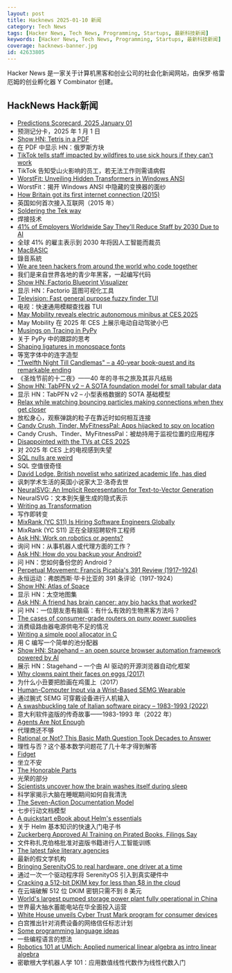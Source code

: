 ```yaml
---
layout: post
title: Hacknews 2025-01-10 新闻
category: Tech News
tags: [Hacker News, Tech News, Programming, Startups, 最新科技新闻]
keywords: [Hacker News, Tech News, Programming, Startups, 最新科技新闻]
coverage: hacknews-banner.jpg
id: 42633805
---
```


Hacker News 是一家关于计算机黑客和创业公司的社会化新闻网站，由保罗·格雷厄姆的创业孵化器 Y Combinator 创建。

## HackNews Hack新闻

- [Predictions Scorecard, 2025 January 01](https://rodneybrooks.com/predictions-scorecard-2025-january-01/)
- 预测记分卡，2025 年 1 月 1 日
- [Show HN: Tetris in a PDF](https://th0mas.nl/downloads/pdftris.pdf)
- 在 PDF 中显示 HN：俄罗斯方块
- [TikTok tells staff impacted by wildfires to use sick hours if they can't work](https://techcrunch.com/2025/01/09/tiktok-tells-la-staff-impacted-by-wildfires-to-use-personal-sick-hours-if-they-cant-work-from-home/)
- TikTok 告知受山火影响的员工，若无法工作则需请病假
- [WorstFit: Unveiling Hidden Transformers in Windows ANSI](https://blog.orange.tw/posts/2025-01-worstfit-unveiling-hidden-transformers-in-windows-ansi/)
- WorstFit：揭开 Windows ANSI 中隐藏的变换器的面纱
- [How Britain got its first internet connection (2015)](https://theconversation.com/how-britain-got-its-first-internet-connection-by-the-late-pioneer-who-created-the-first-password-on-the-internet-45404)
- 英国如何首次接入互联网（2015 年）
- [Soldering the Tek way](https://hackaday.com/2025/01/09/retrotechtacular-soldering-the-tek-way/)
- 焊接技术
- [41% of Employers Worldwide Say They'll Reduce Staff by 2030 Due to AI](https://gizmodo.com/41-of-employers-worldwide-say-theyll-reduce-staff-by-2030-due-to-ai-2000548131)
- 全球 41% 的雇主表示到 2030 年将因人工智能而裁员
- [MacBASIC](https://apple.fandom.com/wiki/MacBASIC)
- 錄音系統
- [We are teen hackers from around the world who code together](https://hackclub.com/)
- 我们是来自世界各地的青少年黑客，一起编写代码
- [Show HN: Factorio Blueprint Visualizer](https://github.com/piebro/factorio-blueprint-visualizer)
- 显示 HN：Factorio 蓝图可视化工具
- [Television: Fast general purpose fuzzy finder TUI](https://github.com/alexpasmantier/television)
- 电视：快速通用模糊查找器 TUI
- [May Mobility reveals electric autonomous minibus at CES 2025](https://techcrunch.com/2025/01/07/may-mobility-reveals-electric-autonomous-minibus-at-ces-2025/)
- May Mobility 在 2025 年 CES 上展示电动自动驾驶小巴
- [Musings on Tracing in PyPy](https://pypy.org/posts/2025/01/musings-tracing.html)
- 关于 PyPy 中的跟踪的思考
- [Shaping ligatures in monospace fonts](https://joshleeb.com/posts/monospace-ligatures.html)
- 等宽字体中的连字造型
- ["Twelfth Night Till Candlemas" – a 40-year book-quest and its remarkable ending](https://davidallengreen.com/2024/12/twelfth-night-till-candlemas-the-story-of-a-forty-year-book-quest-and-of-its-remarkable-ending/)
- 《圣烛节前的十二夜》——40 年的寻书之旅及其非凡结局
- [Show HN: TabPFN v2 – A SOTA foundation model for small tabular data](https://www.nature.com/articles/s41586-024-08328-6/link)
- 显示 HN：TabPFN v2 – 小型表格数据的 SOTA 基础模型
- [Relax while watching bouncing particles making connections when they get closer](https://tiki.li/apps/particles.html?v=2501a)
- 放松身心，观察弹跳的粒子在靠近时如何相互连接
- [Candy Crush, Tinder, MyFitnessPal: Apps hijacked to spy on location](https://www.wired.com/story/gravy-location-data-app-leak-rtb/)
- Candy Crush、Tinder、MyFitnessPal：被劫持用于监视位置的应用程序
- [Disappointed with the TVs at CES 2025](https://arstechnica.com/gadgets/2025/01/ces-2025-teases-alarming-smart-tv-future-loaded-with-unwanted-software-gimmicks/)
- 对 2025 年 CES 上的电视感到失望
- [SQL nulls are weird](https://jirevwe.github.io/sql-nulls-are-weird.html)
- SQL 空值很奇怪
- [David Lodge, British novelist who satirized academic life, has died](https://www.nytimes.com/2025/01/03/books/david-lodge-dead.html)
- 讽刺学术生活的英国小说家大卫·洛奇去世
- [NeuralSVG: An Implicit Representation for Text-to-Vector Generation](https://sagipolaczek.github.io/NeuralSVG/)
- NeuralSVG：文本到矢量生成的隐式表示
- [Writing as Transformation](https://www.newyorker.com/culture/the-weekend-essay/writing-as-transformation-louise-gluck)
- 写作即转变
- [MixRank (YC S11) Is Hiring Software Engineers Globally]()
- MixRank (YC S11) 正在全球招聘软件工程师
- [Ask HN: Work on robotics or agents?]()
- 询问 HN：从事机器人或代理方面的工作？
- [Ask HN: How do you backup your Android?]()
- 问 HN：您如何备份您的 Android？
- [Perpetual Movement: Francis Picabia's 391 Review (1917–1924)](https://publicdomainreview.org/collection/francis-picabia-391-review/)
- 永恒运动：弗朗西斯·毕卡比亚的 391 条评论（1917-1924）
- [Show HN: Atlas of Space](https://atlasof.space/)
- 显示 HN：太空地图集
- [Ask HN: A friend has brain cancer: any bio hacks that worked?]()
- 问 HN：一位朋友患有脑癌：有什么有效的生物黑客方法吗？
- [The cases of consumer-grade routers on puny power supplies](https://blog.apnic.net/2024/10/18/the-strange-cases-of-consumer-grade-routers-on-puny-power-supplies/)
- 消费级路由器电源供电不足的情况
- [Writing a simple pool allocator in C](https://8dcc.github.io/programming/pool-allocator.html)
- 用 C 编写一个简单的池分配器
- [Show HN: Stagehand – an open source browser automation framework powered by AI](https://github.com/browserbase/stagehand)
- 展示 HN：Stagehand – 一个由 AI 驱动的开源浏览器自动化框架
- [Why clowns paint their faces on eggs (2017)](https://www.bbc.com/future/article/20171206-the-fascinating-reason-why-clowns-paint-their-faces-on-eggs)
- 为什么小丑要把脸画在鸡蛋上（2017）
- [Human-Computer Input via a Wrist-Based SEMG Wearable](https://www.meta.com/en-gb/blog/quest/surface-emg-wrist-white-paper-reality-labs/)
- 通过腕式 SEMG 可穿戴设备进行人机输入
- [A swashbuckling tale of Italian software piracy – 1983-1993 (2022)](https://genesistemple.com/a-swashbuckling-tale-of-italian-software-piracy-1983-1993)
- 意大利软件盗版的传奇故事——1983-1993 年（2022 年）
- [Agents Are Not Enough](https://www.arxiv.org/pdf/2412.16241)
- 代理商还不够
- [Rational or Not? This Basic Math Question Took Decades to Answer](https://www.quantamagazine.org/rational-or-not-this-basic-math-question-took-decades-to-answer-20250108/)
- 理性与否？这个基本数学问题花了几十年才得到解答
- [Fidget](https://www.mattkeeter.com/projects/fidget/)
- 坐立不安
- [The Honorable Parts](https://www.scopeofwork.net/the-honorable-parts/)
- 光荣的部分
- [Scientists uncover how the brain washes itself during sleep](https://www.science.org/content/article/scientists-uncover-how-brain-washes-itself-during-sleep)
- 科学家揭示大脑在睡眠期间如何自我清洗
- [The Seven-Action Documentation Model](https://passo.uno/seven-action-model/)
- 七步行动文档模型
- [A quickstart eBook about Helm's essentials](https://curiousdevscorner.gumroad.com/l/master-helm)
- 关于 Helm 基本知识的快速入门电子书
- [Zuckerberg Approved AI Training on Pirated Books, Filings Say](https://news.bloomberglaw.com/litigation/zuckerberg-approved-ai-training-on-pirated-books-filings-says)
- 文件称扎克伯格批准对盗版书籍进行人工智能训练
- [The latest fake literary agencies](https://writerbeware.blog/2024/08/16/the-latest-fake-literary-agencies/)
- 最新的假文学机构
- [Bringing SerenityOS to real hardware, one driver at a time](https://sdomi.pl/weblog/23-serenityos-realhw/)
- 通过一次一个驱动程序将 SerenityOS 引入到真实硬件中
- [Cracking a 512-bit DKIM key for less than $8 in the cloud](https://dmarcchecker.app/articles/crack-512-bit-dkim-rsa-key)
- 在云端破解 512 位 DKIM 密钥只需不到 8 美元
- [World's largest pumped storage power plant fully operational in China](https://www.ess-news.com/2025/01/09/worlds-largest-pumped-storage-power-plant-fully-operational-in-china/)
- 世界最大抽水蓄能电站在华全面投入运营
- [White House unveils Cyber Trust Mark program for consumer devices](https://www.nextgov.com/cybersecurity/2025/01/white-house-unveils-cyber-trust-mark-program-consumer-devices/401991/)
- 白宫推出针对消费设备的网络信任标志计划
- [Some programming language ideas](https://jerf.org/iri/post/2025/programming_language_ideas/)
- 一些编程语言的想法
- [Robotics 101 at UMich: Applied numerical linear algebra as intro linear algebra](https://robotics.umich.edu/academics/courses/course-offerings/rob101-fall-2020/)
- 密歇根大学机器人学 101：应用数值线性代数作为线性代数入门

